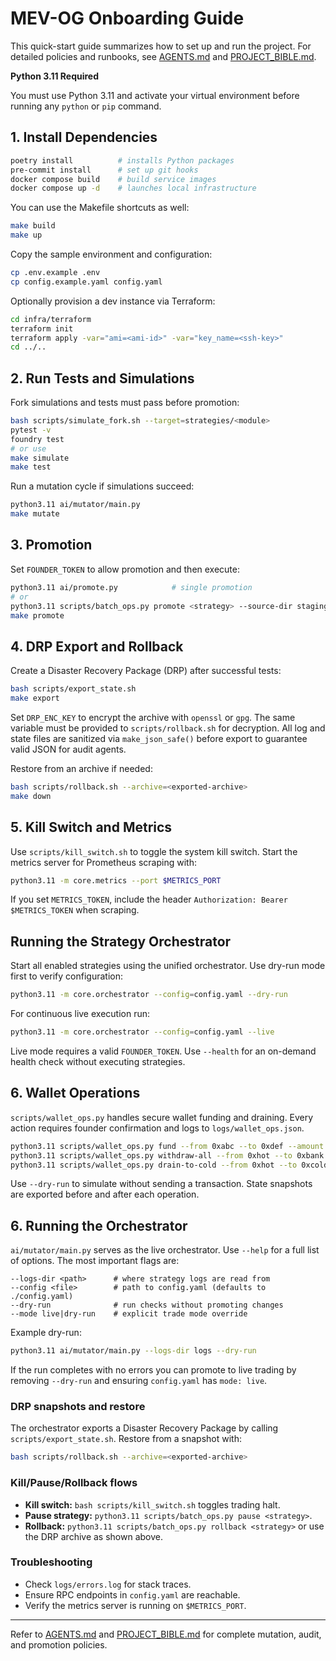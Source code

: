 # MEV-OG Onboarding Guide

This quick-start guide summarizes how to set up and run the project. For detailed policies and runbooks, see [AGENTS.md](../AGENTS.md) and [PROJECT_BIBLE.md](../PROJECT_BIBLE.md).

**Python 3.11 Required**

You must use Python 3.11 and activate your virtual environment before running any `python` or `pip` command.

## 1. Install Dependencies

```bash
poetry install          # installs Python packages
pre-commit install      # set up git hooks
docker compose build    # build service images
docker compose up -d    # launches local infrastructure
```
You can use the Makefile shortcuts as well:
```bash
make build
make up
```

Copy the sample environment and configuration:

```bash
cp .env.example .env
cp config.example.yaml config.yaml
```

Optionally provision a dev instance via Terraform:

```bash
cd infra/terraform
terraform init
terraform apply -var="ami=<ami-id>" -var="key_name=<ssh-key>"
cd ../..
```

## 2. Run Tests and Simulations

Fork simulations and tests must pass before promotion:

```bash
bash scripts/simulate_fork.sh --target=strategies/<module>
pytest -v
foundry test
# or use
make simulate
make test
```

Run a mutation cycle if simulations succeed:

```bash
python3.11 ai/mutator/main.py
make mutate
```

## 3. Promotion

Set `FOUNDER_TOKEN` to allow promotion and then execute:

```bash
python3.11 ai/promote.py            # single promotion
# or
python3.11 scripts/batch_ops.py promote <strategy> --source-dir staging --dest-dir active
make promote
```

## 4. DRP Export and Rollback

Create a Disaster Recovery Package (DRP) after successful tests:

```bash
bash scripts/export_state.sh
make export
```

Set `DRP_ENC_KEY` to encrypt the archive with `openssl` or `gpg`. The same
variable must be provided to `scripts/rollback.sh` for decryption.
All log and state files are sanitized via `make_json_safe()` before export to
guarantee valid JSON for audit agents.

Restore from an archive if needed:

```bash
bash scripts/rollback.sh --archive=<exported-archive>
make down
```

## 5. Kill Switch and Metrics

Use `scripts/kill_switch.sh` to toggle the system kill switch. Start the metrics
server for Prometheus scraping with:

```bash
python3.11 -m core.metrics --port $METRICS_PORT
```
If you set `METRICS_TOKEN`, include the header
`Authorization: Bearer $METRICS_TOKEN` when scraping.

## Running the Strategy Orchestrator

Start all enabled strategies using the unified orchestrator. Use dry-run mode
first to verify configuration:

```bash
python3.11 -m core.orchestrator --config=config.yaml --dry-run
```

For continuous live execution run:

```bash
python3.11 -m core.orchestrator --config=config.yaml --live
```

Live mode requires a valid `FOUNDER_TOKEN`. Use `--health` for an on-demand health
check without executing strategies.

## 6. Wallet Operations

`scripts/wallet_ops.py` handles secure wallet funding and draining. Every action
requires founder confirmation and logs to `logs/wallet_ops.json`.

```bash
python3.11 scripts/wallet_ops.py fund --from 0xabc --to 0xdef --amount 1
python3.11 scripts/wallet_ops.py withdraw-all --from 0xhot --to 0xbank
python3.11 scripts/wallet_ops.py drain-to-cold --from 0xhot --to 0xcold
```

Use `--dry-run` to simulate without sending a transaction. State snapshots are
exported before and after each operation.

## 6. Running the Orchestrator

`ai/mutator/main.py` serves as the live orchestrator. Use `--help` for a full
list of options. The most important flags are:

```
--logs-dir <path>      # where strategy logs are read from
--config <file>        # path to config.yaml (defaults to ./config.yaml)
--dry-run              # run checks without promoting changes
--mode live|dry-run    # explicit trade mode override
```

Example dry-run:

```bash
python3.11 ai/mutator/main.py --logs-dir logs --dry-run
```

If the run completes with no errors you can promote to live trading by removing
`--dry-run` and ensuring `config.yaml` has `mode: live`.

### DRP snapshots and restore

The orchestrator exports a Disaster Recovery Package by calling
`scripts/export_state.sh`. Restore from a snapshot with:

```bash
bash scripts/rollback.sh --archive=<exported-archive>
```

### Kill/Pause/Rollback flows

* **Kill switch:** `bash scripts/kill_switch.sh` toggles trading halt.
* **Pause strategy:** `python3.11 scripts/batch_ops.py pause <strategy>`.
* **Rollback:** `python3.11 scripts/batch_ops.py rollback <strategy>` or use the DRP
  archive as shown above.

### Troubleshooting

* Check `logs/errors.log` for stack traces.
* Ensure RPC endpoints in `config.yaml` are reachable.
* Verify the metrics server is running on `$METRICS_PORT`.



---

Refer to [AGENTS.md](../AGENTS.md) and [PROJECT_BIBLE.md](../PROJECT_BIBLE.md) for
complete mutation, audit, and promotion policies.
